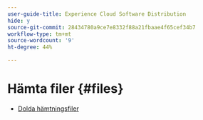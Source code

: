 ```yaml
---
user-guide-title: Experience Cloud Software Distribution
hide: y
source-git-commit: 28434780a9ce7e8332f88a21fbaae4f65cef34b7
workflow-type: tm+mt
source-wordcount: '9'
ht-degree: 44%

---
```



# Hämta filer {#files}

+ [Dolda hämtningsfiler](downloads.md)
